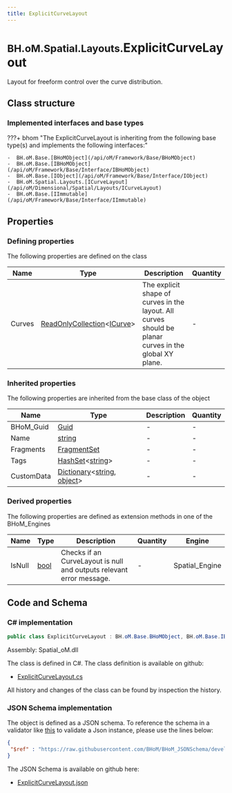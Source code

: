 ```yaml
---
title: ExplicitCurveLayout
---
```


# <small>BH.oM.Spatial.Layouts.</small>**ExplicitCurveLayout**

Layout for freeform control over the curve distribution.

## Class structure

### Implemented interfaces and base types

???+ bhom "The ExplicitCurveLayout is inheriting from the following base type(s) and implements the following interfaces:"

    -  BH.oM.Base.[BHoMObject](/api/oM/Framework/Base/BHoMObject)
    -  BH.oM.Base.[IBHoMObject](/api/oM/Framework/Base/Interface/IBHoMObject)
    -  BH.oM.Base.[IObject](/api/oM/Framework/Base/Interface/IObject)
    -  BH.oM.Spatial.Layouts.[ICurveLayout](/api/oM/Dimensional/Spatial/Layouts/ICurveLayout)
    -  BH.oM.Base.[IImmutable](/api/oM/Framework/Base/Interface/IImmutable)


## Properties



### Defining properties

The following properties are defined on the class

| Name             | Type             | Description      | Quantity         |
|------------------|------------------|------------------|------------------|
| Curves | [ReadOnlyCollection](https://learn.microsoft.com/en-us/dotnet/api/System.Collections.ObjectModel.ReadOnlyCollection-1?view=netstandard-2.0)&lt;[ICurve](/api/oM/Dimensional/Geometry/Curve/ICurve)&gt; | The explicit shape of curves in the layout. All curves should be planar curves in the global XY plane. | - |


### Inherited properties
The following properties are inherited from the base class of the object

| Name             | Type             | Description      | Quantity         |
|------------------|------------------|------------------|------------------|
| BHoM_Guid | [Guid](https://learn.microsoft.com/en-us/dotnet/api/System.Guid?view=netstandard-2.0) | - | - |
| Name | [string](https://learn.microsoft.com/en-us/dotnet/api/System.String?view=netstandard-2.0) | - | - |
| Fragments | [FragmentSet](/api/oM/Framework/Base/FragmentSet) | - | - |
| Tags | [HashSet](https://learn.microsoft.com/en-us/dotnet/api/System.Collections.Generic.HashSet-1?view=netstandard-2.0)&lt;[string](https://learn.microsoft.com/en-us/dotnet/api/System.String?view=netstandard-2.0)&gt; | - | - |
| CustomData | [Dictionary](https://learn.microsoft.com/en-us/dotnet/api/System.Collections.Generic.Dictionary-2?view=netstandard-2.0)&lt;[string](https://learn.microsoft.com/en-us/dotnet/api/System.String?view=netstandard-2.0), [object](https://learn.microsoft.com/en-us/dotnet/api/System.Object?view=netstandard-2.0)&gt; | - | - |


### Derived properties

The following properties are defined as extension methods in one of the BHoM_Engines

| Name             | Type             | Description      | Quantity         | Engine           |
|------------------|------------------|------------------|------------------|------------------|
| IsNull | [bool](https://learn.microsoft.com/en-us/dotnet/api/System.Boolean?view=netstandard-2.0) | Checks if an CurveLayout is null and outputs relevant error message. | - | Spatial_Engine |


## Code and Schema

### C# implementation

``` C# title="C#"
public class ExplicitCurveLayout : BH.oM.Base.BHoMObject, BH.oM.Base.IBHoMObject, BH.oM.Base.IObject, BH.oM.Spatial.Layouts.ICurveLayout, BH.oM.Base.IImmutable
```

Assembly: Spatial_oM.dll

The class is defined in C#. The class definition is available on github:

- [ExplicitCurveLayout.cs](https://github.com/BHoM/BHoM/blob/develop/Spatial_oM/Layouts\ExplicitCurveLayout.cs)

All history and changes of the class can be found by inspection the history.
### JSON Schema implementation

The object is defined as a JSON schema. To reference the schema in a validator like [this](https://www.jsonschemavalidator.net/) to validate a Json instance, please use the lines below:

``` json title="JSON Schema"
{
 "$ref" : "https://raw.githubusercontent.com/BHoM/BHoM_JSONSchema/develop/Spatial_oM/Layouts/ExplicitCurveLayout.json"
}
```

The JSON Schema is available on github here:

- [ExplicitCurveLayout.json](https://github.com/BHoM/BHoM_JSONSchema/blob/develop/Spatial_oM/Layouts/ExplicitCurveLayout.json)

